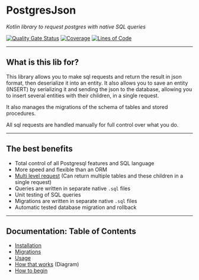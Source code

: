 PostgresJson
============
_Kotlin library to request postgres with native SQL queries_

[![Quality Gate Status](https://sonarcloud.io/api/project_badges/measure?project=postgres-json&metric=alert_status)](https://sonarcloud.io/dashboard?id=postgres-json)
[![Coverage](https://sonarcloud.io/api/project_badges/measure?project=postgres-json&metric=coverage)](https://sonarcloud.io/dashboard?id=postgres-json)
[![Lines of Code](https://sonarcloud.io/api/project_badges/measure?project=postgres-json&metric=ncloc)](https://sonarcloud.io/dashboard?id=postgres-json)

---

## What is this lib for?
This library allows you to make sql requests and return the result in json format, then deserialize it into an entity.
It also allows you to save an entity (INSERT) by serializing it and sending the json to the database, allowing you to insert several entities with their children, in a single request.

It also manages the migrations of the schema of tables and stored procedures.

All sql requests are handled manually for full control over what you do.

---

## The best benefits

* Total control of all Postgresql features and SQL language
* More speed and flexible than an ORM
* [Multi level request](./docs/usage/multi-level.md) (Can return multiple tables and these children in a single request)
* Queries are written in separate native `.sql` files
* Unit testing of SQL queries
* Migrations are written in separate native `.sql` files
* Automatic tested database migration and rollback
---
## Documentation: Table of Contents

* [Installation](./docs/installation.md)
* [Migrations](./docs/migrations/migrations.md)
* [Usage](./docs/usage/usage.md)
* [How that works](./docs/call%20function.png) (Diagram)
* [How to begin](./docs/checklist.md)
